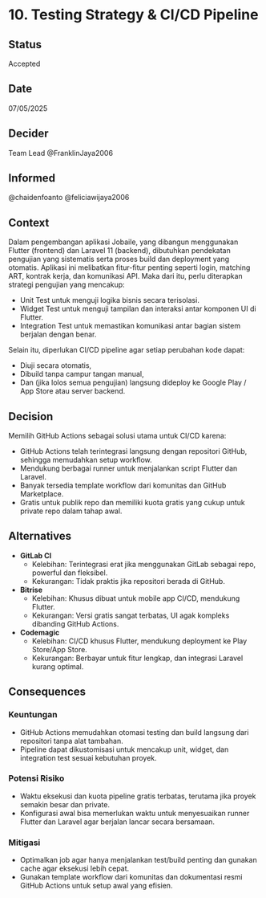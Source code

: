 # 10. Testing Strategy & CI/CD Pipeline

## Status
Accepted

## Date
07/05/2025

## Decider
Team Lead @FranklinJaya2006

## Informed
@chaidenfoanto @feliciawijaya2006

## Context
Dalam pengembangan aplikasi Jobaile, yang dibangun menggunakan Flutter (frontend) dan Laravel 11 (backend), dibutuhkan pendekatan pengujian yang sistematis serta proses build dan deployment yang otomatis. Aplikasi ini melibatkan fitur-fitur penting seperti login, matching ART, kontrak kerja, dan komunikasi API. Maka dari itu, perlu diterapkan strategi pengujian yang mencakup:
- Unit Test untuk menguji logika bisnis secara terisolasi.
- Widget Test untuk menguji tampilan dan interaksi antar komponen UI di Flutter.
- Integration Test untuk memastikan komunikasi antar bagian sistem berjalan dengan benar.

Selain itu, diperlukan CI/CD pipeline agar setiap perubahan kode dapat:
- Diuji secara otomatis,
- Dibuild tanpa campur tangan manual,
- Dan (jika lolos semua pengujian) langsung dideploy ke Google Play / App Store atau server backend.

## Decision
Memilih GitHub Actions sebagai solusi utama untuk CI/CD karena:
- GitHub Actions telah terintegrasi langsung dengan repositori GitHub, sehingga memudahkan setup workflow.
- Mendukung berbagai runner untuk menjalankan script Flutter dan Laravel.
- Banyak tersedia template workflow dari komunitas dan GitHub Marketplace.
- Gratis untuk publik repo dan memiliki kuota gratis yang cukup untuk private repo dalam tahap awal.

## Alternatives
- **GitLab CI**
    - Kelebihan: Terintegrasi erat jika menggunakan GitLab sebagai repo, powerful dan fleksibel.
    - Kekurangan: Tidak praktis jika repositori berada di GitHub.
- **Bitrise**
    - Kelebihan: Khusus dibuat untuk mobile app CI/CD, mendukung Flutter.
    - Kekurangan: Versi gratis sangat terbatas, UI agak kompleks dibanding GitHub Actions.
- **Codemagic**
    - Kelebihan: CI/CD khusus Flutter, mendukung deployment ke Play Store/App Store.
    - Kekurangan: Berbayar untuk fitur lengkap, dan integrasi Laravel kurang optimal.

## Consequences

### Keuntungan
- GitHub Actions memudahkan otomasi testing dan build langsung dari repositori tanpa alat tambahan.
- Pipeline dapat dikustomisasi untuk mencakup unit, widget, dan integration test sesuai kebutuhan proyek.

### Potensi Risiko
- Waktu eksekusi dan kuota pipeline gratis terbatas, terutama jika proyek semakin besar dan private.
- Konfigurasi awal bisa memerlukan waktu untuk menyesuaikan runner Flutter dan Laravel agar berjalan lancar secara bersamaan.

### Mitigasi 
- Optimalkan job agar hanya menjalankan test/build penting dan gunakan cache agar eksekusi lebih cepat.
- Gunakan template workflow dari komunitas dan dokumentasi resmi GitHub Actions untuk setup awal yang efisien.



